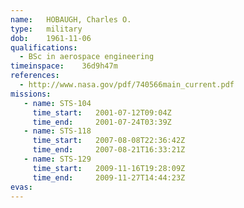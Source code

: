 ```yaml
---
name:	HOBAUGH, Charles O.
type:	military
dob:	1961-11-06
qualifications:
  - BSc in aerospace engineering
timeinspace:	36d9h47m
references:
  - http://www.nasa.gov/pdf/740566main_current.pdf
missions:
   - name: STS-104
     time_start:   2001-07-12T09:04Z
     time_end:     2001-07-24T03:39Z
   - name: STS-118
     time_start:   2007-08-08T22:36:42Z
     time_end:     2007-08-21T16:33:21Z
   - name: STS-129
     time_start:   2009-11-16T19:28:09Z
     time_end:     2009-11-27T14:44:23Z
evas:
---
```

